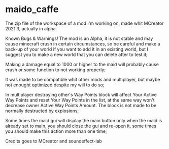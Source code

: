 # maido_caffe
The zip file of the workspace of a mod I'm working on, made whit MCreator 2021.3, actually in alpha.

Known Bugs & Warnings!
 The mod is an Alpha, it is not stable and may cause minecraft crush in certain circumstances,
 so be careful and make a back-up of your world if you want to add it in an existing world,
 but I suggest you to make a new world that you can delete after to test it;
 
 Making a damage equal to 1000 or higher to the maid will probably cause crush
 or some function to not working properly;
 
 It was made to be compatible whit other mods and multiplayer,
 but maybe not enought optimized despite my will to do so;
 
 In multiplayer destroying other's Way Points block will affect Your Active Way Points
 and reset Your Way Points in the list, at the same way won't decrease owner Active Way Points Amount.
 The block is not made to be normally destructed by explosions;
 
 Some times the maid gui will display the main button only when the maid is already set to main,
 you should close the gui and re-open it, some times you should make this action more than one time;

Credits goes to MCreator and soundeffect-lab
